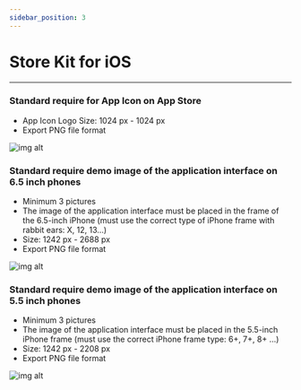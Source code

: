 ```yaml
---
sidebar_position: 3
---
```


# Store Kit for iOS
---

### Standard require for App Icon on App Store ###
+ App Icon Logo Size: 1024 px - 1024 px
+ Export PNG file format

![img alt](/img/publish-app/iOS/store-kit-ios-01.jpg)

### Standard require demo image of the application interface on 6.5 inch phones ###
+ Minimum 3 pictures
+ The image of the application interface must be placed in the frame of the 6.5-inch iPhone (must use the correct type of iPhone frame with rabbit ears: X, 12, 13...)
+ Size: 1242 px - 2688 px
+ Export PNG file format

![img alt](/img/publish-app/iOS/store-kit-ios-02.jpg)

### Standard require demo image of the application interface on 5.5 inch phones ###
+ Minimum 3 pictures
+ The image of the application interface must be placed in the 5.5-inch iPhone frame (must use the correct iPhone frame type: 6+, 7+, 8+ ...)
+ Size: 1242 px - 2208 px
+ Export PNG file format

![img alt](/img/publish-app/iOS/store-kit-ios-03.jpg)